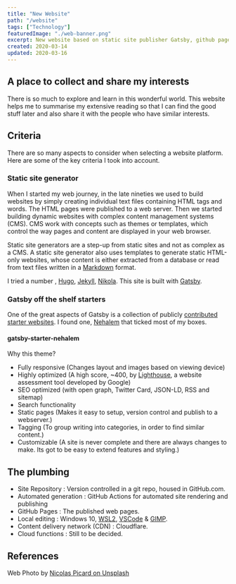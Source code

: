 ```yaml
---
title: "New Website"
path: "/website"
tags: ["Technology"]
featuredImage: "./web-banner.png"
excerpt: New website based on static site publisher Gatsby, github pages and Cloudflare.
created: 2020-03-14
updated: 2020-03-16
---
```


## A place to collect and share my interests

There is so much to explore and learn in this wonderful world.  This website helps me to summarise my extensive reading so that I can find the good stuff later and also share it with the people who have similar interests.

## Criteria

There are so many aspects to consider when selecting a website platform. Here are some of the key criteria I took into account.

### Static site generator

When I started my web journey, in the late nineties we used to build websites by simply creating individual text files containing HTML tags and words. The HTML pages were published to a web server.  Then we started building dynamic websites with complex content management systems (CMS). CMS work with concepts such as themes or templates, which control the way pages and content are displayed in your web browser.

Static site generators are a step-up from static sites and not as complex as a CMS. A static site generator also uses templates to generate static HTML-only websites, whose content is either extracted from a database or read from text files written in a [Markdown](https://en.wikipedia.org/wiki/Markdown) format.

I tried a number , [Hugo](https://gohugo.io/), [Jekyll](https://jekyllrb.com/), [Nikola](https://getnikola.com/).  This site is built with [Gatsby](https://www.gatsbyjs.org/).

### Gatsby off the shelf starters

One of the great aspects of Gatsby is a collection of publicly [contributed starter websites](https://www.gatsbyjs.org/starters/?v=2).  I found one, [Nehalem](https://www.gatsbyjs.org/starters/nehalist/gatsby-starter-nehalem/) that ticked most of my boxes.

#### gatsby-starter-nehalem

Why this theme?

* Fully responsive (Changes layout and images based on viewing device)
* Highly optimized (A high score, ~400, by [Lighthouse](https://developers.google.com/web/tools/lighthouse), a website assessment tool developed by Google)
* SEO optimized (with open graph, Twitter Card, JSON-LD, RSS and sitemap)
* Search functionality
* Static pages (Makes it easy to setup, version control and publish to a webserver.)
* Tagging (To group writing into categories, in order to find similar content.)
* Customizable (A site is never complete and there are always changes to make. Its got to be easy to extend features and styling.)

## The plumbing

* Site Repository : Version controlled in a git repo, housed in GitHub.com.
* Automated generation : GitHub Actions for automated site rendering and publishing
* GitHub Pages : The published web pages.
* Local editing : Windows 10, [WSL2](https://www.youtube.com/watch?v=MrZolfGm8Zk), [VSCode](https://code.visualstudio.com/) & [GIMP](https://www.gimp.org/).
* Content delivery network (CDN) : Cloudflare.
* Cloud functions : Still to be decided.

## References

Web Photo by [Nicolas Picard on Unsplash](https://unsplash.com/@artnok?utm_medium=referral&utm_campaign=photographer-credit&utm_content=creditBadge)